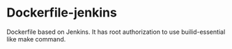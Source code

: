# Dockerfile-jenkins
Dockerfile based on Jenkins. It has root authorization to use builid-essential like make command.
